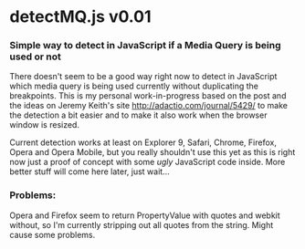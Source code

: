 # detectMQ.js v0.01
### Simple way to detect in JavaScript if a Media Query is being used or not

There doesn't seem to be a good way right now to detect in JavaScript which media query is being used currently without duplicating the breakpoints. This is my personal work-in-progress based on the post and the ideas on Jeremy Keith's site http://adactio.com/journal/5429/ to make the detection a bit easier and to make it also work when the browser window is resized.

Current detection works at least on Explorer 9, Safari, Chrome, Firefox, Opera and Opera Mobile, but you really shouldn't use this yet as this is right now just a proof of concept with some _ugly_ JavaScript code inside. More better stuff will come here later, just wait...

### Problems:

Opera and Firefox seem to return PropertyValue with quotes and webkit without, so I'm currently stripping out all quotes from the string. Might cause some problems.